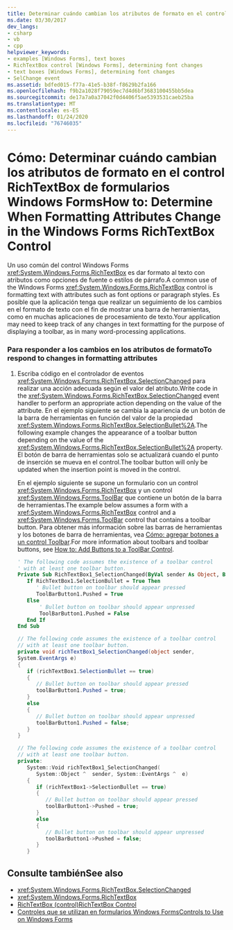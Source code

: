 ```yaml
---
title: Determinar cuándo cambian los atributos de formato en el control RichTextBox
ms.date: 03/30/2017
dev_langs:
- csharp
- vb
- cpp
helpviewer_keywords:
- examples [Windows Forms], text boxes
- RichTextBox control [Windows Forms], determining font changes
- text boxes [Windows Forms], determining font changes
- SelChange event
ms.assetid: bdfed015-f77a-41e5-b38f-f8629b2fa166
ms.openlocfilehash: f9b2a1028f79059ec7d4d6bf3683100455bb5dea
ms.sourcegitcommit: de17a7a0a37042f0d4406f5ae5393531caeb25ba
ms.translationtype: MT
ms.contentlocale: es-ES
ms.lasthandoff: 01/24/2020
ms.locfileid: "76746035"
---
```

# <a name="how-to-determine-when-formatting-attributes-change-in-the-windows-forms-richtextbox-control"></a><span data-ttu-id="22a26-102">Cómo: Determinar cuándo cambian los atributos de formato en el control RichTextBox de formularios Windows Forms</span><span class="sxs-lookup"><span data-stu-id="22a26-102">How to: Determine When Formatting Attributes Change in the Windows Forms RichTextBox Control</span></span>
<span data-ttu-id="22a26-103">Un uso común del control Windows Forms <xref:System.Windows.Forms.RichTextBox> es dar formato al texto con atributos como opciones de fuente o estilos de párrafo.</span><span class="sxs-lookup"><span data-stu-id="22a26-103">A common use of the Windows Forms <xref:System.Windows.Forms.RichTextBox> control is formatting text with attributes such as font options or paragraph styles.</span></span> <span data-ttu-id="22a26-104">Es posible que la aplicación tenga que realizar un seguimiento de los cambios en el formato de texto con el fin de mostrar una barra de herramientas, como en muchas aplicaciones de procesamiento de texto.</span><span class="sxs-lookup"><span data-stu-id="22a26-104">Your application may need to keep track of any changes in text formatting for the purpose of displaying a toolbar, as in many word-processing applications.</span></span>  
  
### <a name="to-respond-to-changes-in-formatting-attributes"></a><span data-ttu-id="22a26-105">Para responder a los cambios en los atributos de formato</span><span class="sxs-lookup"><span data-stu-id="22a26-105">To respond to changes in formatting attributes</span></span>  
  
1. <span data-ttu-id="22a26-106">Escriba código en el controlador de eventos <xref:System.Windows.Forms.RichTextBox.SelectionChanged> para realizar una acción adecuada según el valor del atributo.</span><span class="sxs-lookup"><span data-stu-id="22a26-106">Write code in the <xref:System.Windows.Forms.RichTextBox.SelectionChanged> event handler to perform an appropriate action depending on the value of the attribute.</span></span> <span data-ttu-id="22a26-107">En el ejemplo siguiente se cambia la apariencia de un botón de la barra de herramientas en función del valor de la propiedad <xref:System.Windows.Forms.RichTextBox.SelectionBullet%2A>.</span><span class="sxs-lookup"><span data-stu-id="22a26-107">The following example changes the appearance of a toolbar button depending on the value of the <xref:System.Windows.Forms.RichTextBox.SelectionBullet%2A> property.</span></span> <span data-ttu-id="22a26-108">El botón de barra de herramientas solo se actualizará cuando el punto de inserción se mueva en el control.</span><span class="sxs-lookup"><span data-stu-id="22a26-108">The toolbar button will only be updated when the insertion point is moved in the control.</span></span>  
  
     <span data-ttu-id="22a26-109">En el ejemplo siguiente se supone un formulario con un control <xref:System.Windows.Forms.RichTextBox> y un control <xref:System.Windows.Forms.ToolBar> que contiene un botón de la barra de herramientas.</span><span class="sxs-lookup"><span data-stu-id="22a26-109">The example below assumes a form with a <xref:System.Windows.Forms.RichTextBox> control and a <xref:System.Windows.Forms.ToolBar> control that contains a toolbar button.</span></span> <span data-ttu-id="22a26-110">Para obtener más información sobre las barras de herramientas y los botones de barra de herramientas, vea [Cómo: agregar botones a un control Toolbar](how-to-add-buttons-to-a-toolbar-control.md).</span><span class="sxs-lookup"><span data-stu-id="22a26-110">For more information about toolbars and toolbar buttons, see [How to: Add Buttons to a ToolBar Control](how-to-add-buttons-to-a-toolbar-control.md).</span></span>  
  
    ```vb  
    ' The following code assumes the existence of a toolbar control  
    ' with at least one toolbar button.  
    Private Sub RichTextBox1_SelectionChanged(ByVal sender As Object, ByVal e As System.EventArgs) Handles RichTextBox1.SelectionChanged  
       If RichTextBox1.SelectionBullet = True Then  
          ' Bullet button on toolbar should appear pressed  
          ToolBarButton1.Pushed = True  
       Else  
           ' Bullet button on toolbar should appear unpressed  
           ToolBarButton1.Pushed = False  
       End If  
    End Sub  
    ```  
  
    ```csharp  
    // The following code assumes the existence of a toolbar control  
    // with at least one toolbar button.  
    private void richTextBox1_SelectionChanged(object sender,  
    System.EventArgs e)  
    {  
       if (richTextBox1.SelectionBullet == true)   
       {  
          // Bullet button on toolbar should appear pressed  
          toolBarButton1.Pushed = true;  
       }  
       else   
       {  
          // Bullet button on toolbar should appear unpressed  
          toolBarButton1.Pushed = false;  
       }  
    }  
    ```  
  
    ```cpp  
    // The following code assumes the existence of a toolbar control  
    // with at least one toolbar button.  
    private:  
       System::Void richTextBox1_SelectionChanged(  
          System::Object ^  sender, System::EventArgs ^  e)  
       {  
          if (richTextBox1->SelectionBullet == true)  
          {  
             // Bullet button on toolbar should appear pressed  
             toolBarButton1->Pushed = true;  
          }  
          else  
          {  
             // Bullet button on toolbar should appear unpressed  
             toolBarButton1->Pushed = false;  
          }  
       }  
    ```  
  
## <a name="see-also"></a><span data-ttu-id="22a26-111">Consulte también</span><span class="sxs-lookup"><span data-stu-id="22a26-111">See also</span></span>

- <xref:System.Windows.Forms.RichTextBox.SelectionChanged>
- <xref:System.Windows.Forms.RichTextBox>
- [<span data-ttu-id="22a26-112">RichTextBox (control)</span><span class="sxs-lookup"><span data-stu-id="22a26-112">RichTextBox Control</span></span>](richtextbox-control-windows-forms.md)
- [<span data-ttu-id="22a26-113">Controles que se utilizan en formularios Windows Forms</span><span class="sxs-lookup"><span data-stu-id="22a26-113">Controls to Use on Windows Forms</span></span>](controls-to-use-on-windows-forms.md)
